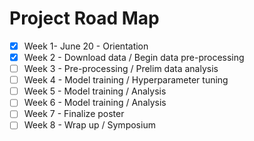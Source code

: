 # Project Road Map

- [x] Week 1- June 20 - Orientation
- [x] Week 2 - Download data / Begin data pre-processing
- [ ] Week 3 - Pre-processing / Prelim data analysis 
- [ ] Week 4 - Model training / Hyperparameter tuning
- [ ] Week 5 - Model training / Analysis 
- [ ] Week 6 - Model training / Analysis
- [ ] Week 7 - Finalize poster
- [ ] Week 8 - Wrap up / Symposium 
